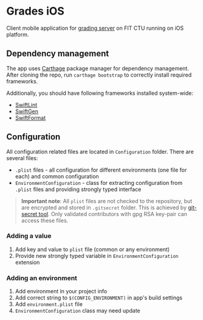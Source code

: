 # Grades iOS
Client mobile application for [grading server](https://grades.fit.cvut.cz/) on FIT CTU running on iOS platform.

## Dependency management
The app uses [Carthage](https://github.com/Carthage/Carthage) package manager for dependency management. After cloning the repo, run `carthage bootstrap` to correctly install required frameworks.

Additionally, you should have following frameworks installed system-wide:

 * [SwiftLint](https://github.com/realm/SwiftLint)
 * [SwiftGen](https://github.com/SwiftGen/SwiftGen)
 * [SwiftFormat](https://github.com/nicklockwood/SwiftFormat)

## Configuration
All configuration related files are located in `Configuration` folder. There are several files:
 * `.plist` files - all configuration for different environments (one file for each) and common configuration
 * `EnvironmentConfiguration` - class for extracting configuration from `.plist` files and providing strongly typed interface

 > **Important note**: All `plist` files are not checked to the repository, but are encrypted and stored in `.gitsecret` folder. This is achieved by [git-secret tool](https://git-secret.io/). Only validated contributors with gpg RSA key-pair can access these files.

 ### Adding a value
 1. Add key and value to `plist` file (common or any environment)
 2. Provide new strongly typed variable in `EnvironmentConfiguration` extension

 ### Adding an environment
 1. Add environment in your project info
 2. Add correct string to `$(CONFIG_ENVIRONMENT)` in app's build settings
 3. Add `environment.plist` file
 4. `EnvironmentConfiguration` class may need update
